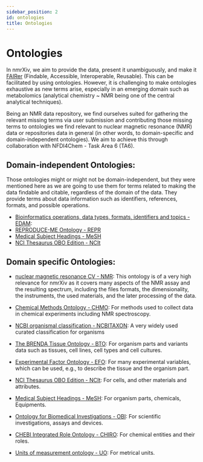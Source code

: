 ```yaml
---
sidebar_position: 2
id: ontologies
title: Ontologies
---
```


# Ontologies

In nmrXiv, we aim to provide the data, present it unambiguously, and make it [FAIRer](https://www.go-fair.org/fair-principles) (Findable, Accessible, Interoperable, Reusable). This can be facilitated by using ontologies. However, it is challenging to make ontologies exhaustive as new terms arise, especially in an emerging domain such as metabolomics (analytical chemistry ~ NMR being one of the central analytical techniques).

Being an NMR data repository, we find ourselves suited for gathering the relevant missing terms via user submission and contributing those missing terms to ontologies we find relevant to nuclear magnetic resonance (NMR) data or repositories data in general (in other words, to domain-specific and domain-independent ontologies). We aim to achieve this through collaboration with NFDI4Chem - Task Area 6 (TA6).

## Domain-independent Ontologies:
Those ontologies might or might not be domain-independent, but they were mentioned here as we are going to use them for terms related to making the data findable and citable, regardless of the domain of the data. They provide terms about data information such as identifiers, references, formats, and possible operations. 

* [Bioinformatics operations, data types, formats, identifiers and topics - EDAM](https://terminology.nfdi4chem.de/ts/ontologies/edam):
* [REPRODUCE-ME Ontology - REPR](https://www.ebi.ac.uk/ols/ontologies/reproduceme)
* [Medical Subject Headings - MeSH](https://meshb-prev.nlm.nih.gov/treeView)
* [NCI Thesaurus OBO Edition - NCIt](https://www.ebi.ac.uk/ols/ontologies/ncit)

## Domain specific Ontologies:

* [nuclear magnetic resonance CV - NMR](https://terminology.nfdi4chem.de/ts/ontologies/nmrcv):
This ontology is of a very high relevance for nmrXiv as it covers many aspects of the NMR assay and the resulting spectrum, including the files formats, the dimensionality, the instruments, the used materials, and the later processing of the data.
* [Chemical Methods Ontology - CHMO](https://terminology.nfdi4chem.de/ts/ontologies/chmo):
 For methods used to collect data in chemical experiments including NMR spectroscopy.

* [NCBI organismal classification - NCBITAXON](https://www.ebi.ac.uk/ols/ontologies/ncbitaxon): 
A very widely used curated classification for organisms 
* [The BRENDA Tissue Ontology - BTO](https://www.ebi.ac.uk/ols/ontologies/bto):
For organism parts and variants data such as tissues, cell lines, cell types and cell cultures.
* [Experimental Factor Ontology - EFO](https://www.ebi.ac.uk/ols/ontologies/efo):
 For many experimental variables, which can be used, e.g., to describe the tissue and the organism part.
* [NCI Thesaurus OBO Edition - NCIt](https://www.ebi.ac.uk/ols/ontologies/ncit): 
For cells, and other materials and attributes.
* [Medical Subject Headings - MeSH](https://meshb-prev.nlm.nih.gov/treeView):
For organism parts, chemicals, Equipments.
* [Ontology for Biomedical Investigations - OBI](https://terminology.nfdi4chem.de/ts/ontologies/obi):
For scientific investigations, assays and devices.
* [CHEBI Integrated Role Ontology - CHIRO](https://terminology.nfdi4chem.de/ts/ontologies/chiro):
For chemical entities and their roles.
* [Units of measurement ontology - UO](https://terminology.nfdi4chem.de/ts/ontologies/uo):
For metrical units.




<!-- Let's translate `docs/intro.md` to French.

## Configure i18n

Modify `docusaurus.config.js` to add support for the `fr` locale:

```js title="docusaurus.config.js"
module.exports = {
  i18n: {
    defaultLocale: 'en',
    locales: ['en', 'fr'],
  },
};
```

## Translate a doc

Copy the `docs/intro.md` file to the `i18n/fr` folder:

```bash
mkdir -p i18n/fr/docusaurus-plugin-content-docs/current/

cp docs/intro.md i18n/fr/docusaurus-plugin-content-docs/current/intro.md
```

Translate `i18n/fr/docusaurus-plugin-content-docs/current/intro.md` in French.

## Start your localized site

Start your site on the French locale:

```bash
npm run start -- --locale fr
```

Your localized site is accessible at `http://localhost:3000/fr/` and the `Getting Started` page is translated.

:::caution

In development, you can only use one locale at a same time.

:::

## Add a Locale Dropdown

To navigate seamlessly across languages, add a locale dropdown.

Modify the `docusaurus.config.js` file:

```js title="docusaurus.config.js"
module.exports = {
  themeConfig: {
    navbar: {
      items: [
        // highlight-start
        {
          type: 'localeDropdown',
        },
        // highlight-end
      ],
    },
  },
};
```

The locale dropdown now appears in your navbar:

![Locale Dropdown](/img/tutorial/localeDropdown.png)

## Build your localized site

Build your site for a specific locale:

```bash
npm run build -- --locale fr
```

Or build your site to include all the locales at once:

```bash
npm run build
``` -->
